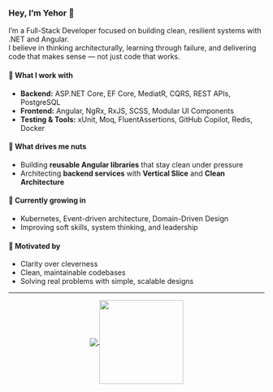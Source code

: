 ### Hey, I’m Yehor 👋

I’m a Full-Stack Developer focused on building clean, resilient systems with .NET and Angular.  
I believe in thinking architecturally, learning through failure, and delivering code that makes sense — not just code that works.

#### 🚀 What I work with
- **Backend:** ASP.NET Core, EF Core, MediatR, CQRS, REST APIs, PostgreSQL
- **Frontend:** Angular, NgRx, RxJS, SCSS, Modular UI Components
- **Testing & Tools:** xUnit, Moq, FluentAssertions, GitHub Copilot, Redis, Docker

#### 🤘 What drives me nuts
- Building **reusable Angular libraries** that stay clean under pressure  
- Architecting **backend services** with **Vertical Slice** and **Clean Architecture**

#### 🌱 Currently growing in
- Kubernetes, Event-driven architecture, Domain-Driven Design
- Improving soft skills, system thinking, and leadership

#### 🎯 Motivated by
- Clarity over cleverness
- Clean, maintainable codebases
- Solving real problems with simple, scalable designs

---

<p align="center">
  <a href="https://github.com/Egoushka?tab=repositories">
    <img
      align="center"
      src="https://github-readme-stats.vercel.app/api/top-langs/?username=Egoushka&layout=compact&theme=tokyonight&hide_border=true"
    />
  </a>
  <a href="https://github.com/Egoushka?tab=repositories">
    <img
      align="center"
      height="165"
      src="https://github-readme-stats.vercel.app/api?username=Egoushka&count_private=true&show_icons=true&custom_title=Github%20Status&hide=issues&theme=tokyonight&hide_border=true"
    />
  </a>
</p>

